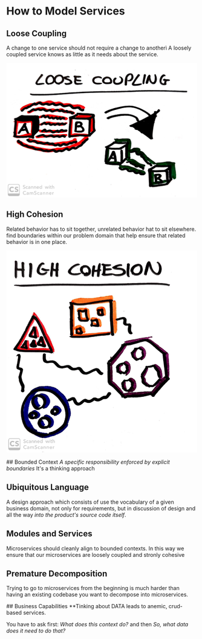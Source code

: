 # How to Model Services

## Loose Coupling
A change to one service should not require a change to anotherì
A loosely coupled service knows as little as it needs about the service.

![Loose Coupling](./img/loose_coupling.jpg "Loose Coupling")

## High Cohesion
Related behavior has to sit together, unrelated behavior hat to sit elsewhere.
find boundaries within our problem domain that help ensure that related behavior is in one place.

![High Cohesion](./img/high_cohesion.jpg "High Cohesion")

## Bounded Context
_A specific responsibility enforced by explicit boundaries_
It's a thinking approach

## Ubiquitous Language
A design approach which consists of use the vocabulary of a given business domain, not only for requirements, but in discussion of design and all the way _into the product's source code itself_.

## Modules and Services
Microservices should cleanly align to bounded contexts.
In this way we ensure that our microservices are loosely coupled and stronly cohesive

## Premature Decomposition
Trying to go to microservices from the beginning is much harder than having an existing codebase you want to decompose into microservices.

## Business Capabilities
**Tinking about DATA leads to anemic, crud-based services.

You have to ask first: _What does this context do?_ and then _So, what data does it need to do that?_
